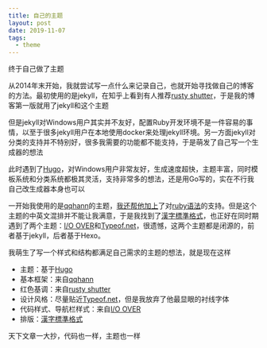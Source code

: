 ```yaml
---
title: 自己的主题
layout: post
date: 2019-11-07
tags:
  - theme
---
```


终于自己做了主题

从2014年末开始，我就尝试写一点什么来记录自己，也就开始寻找做自己的博客的方法。最初使用的是jekyll，在知乎上看到有人推荐[rusty shutter](https://lhzhang.com/)，于是我的博客第一版就用了jekyll和这个主题

但是jekyll对Windows用户其实并不友好，配置Ruby开发环境不是一件容易的事情，以至于很多jekyll用户在本地使用docker来处理jekyll环境。另一方面jekyll对分类的支持并不特别好，很多我需要的功能都不能支持，于是萌发了自己写一个生成器的想法

此时遇到了[Hugo](https://gohugo.io/)，对Windows用户非常友好，生成速度超快，主题丰富，同时模板系统和分类系统都极其灵活，支持非常多的想法，还是用Go写的，实在不行我自己改生成器本身也可以

一开始我使用的是[qqhann](https://qqhann.dev/)的主题，[我还帮他加上](https://github.com/qqhann/hugo-primer/pull/29)了对[ruby语法](https://developer.mozilla.org/en-US/docs/Web/HTML/Element/ruby)的支持。但是这个主题的中英文混排并不能让我满意，于是我找到了[漢字標準格式](https://hanzi.pro/)，也正好在同时期遇到了两个主题：[I/O OVER](https://ioover.net/)和[Typeof.net](https://typeof.net/)，很遗憾，这两个主题都是闭源的，前者基于jekyll，后者基于Hexo。

我萌生了写一个样式和结构都满足自己需求的主题的想法，就是现在这样

+ 主题：基于[Hugo](https://gohugo.io/)
+ 基本框架：来自[qqhann](https://qqhann.dev/)
+ 红色基调：来自[rusty shutter](https://lhzhang.com/)
+ 设计风格：尽量贴近[Typeof.net](https://typeof.net/)，但是我放弃了他最显眼的衬线字体
+ 代码样式、导航栏样式：来自[I/O OVER](https://ioover.net/)
+ 排版：[漢字標準格式](https://hanzi.pro/)

天下文章一大抄，代码也一样，主题也一样
